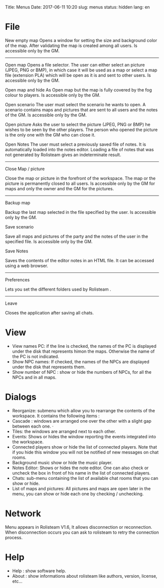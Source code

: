 Title: Menus
Date: 2017-06-11 10:20
slug: menus
status: hidden
lang: en

File
====

New empty map
Opens a window for setting the size and background color of the map.
After validating the map is created among all users. Is accessible only
by the GM.

------------------------------------------------------------------------

Open map
Opens a file selector. The user can either select an picture (JPEG, PNG
or BMP), in which case it will be used as a map or select a map file
(extension PLA) which will be open as it is and sent to other users. Is
accessible only by the GM.

Open map and hide
As Open map but the map is fully covered by the fog colour to players.
Is accessible only by the GM.

Open scenario
The user must select the scenario he wants to open. A scenario contains
maps and pictures that are sent to all users and the notes of the GM. Is
accessible only by the GM.

Open picture
Asks the user to select the picture (JPEG, PNG or BMP) he wishes to be
seen by the other players. The person who opened the picture is the only
one with the GM who can close it.

Open Notes
The user must select a previously saved file of notes. It is
automatically loaded into the notes editor. Loading a file of notes that
was not generated by Rolisteam gives an indeterminate result.

------------------------------------------------------------------------

Close Map / picture

Close the map or picture in the forefront of the workspace. The map or
the picture is permanently closed to all users. Is accessible only by
the GM for maps and only the owner and the GM for the pictures.

------------------------------------------------------------------------

Backup map

Backup the last map selected in the file specified by the user. Is
accessible only by the GM.

Save scenario

Save all maps and pictures of the party and the notes of the user in the
specified file. Is accessible only by the GM.

Save Notes

Saves the contents of the editor notes in an HTML file. It can be
accessed using a web browser.

------------------------------------------------------------------------

Preferences

Lets you set the different folders used by Rolisteam .

------------------------------------------------------------------------

Leave

Closes the application after saving all chats.

View
====

-   View names PC: if the line is checked, the names of the PC is
    displayed under the disk that represents himon the maps. Otherwise
    the name of the PC is not indicated.
-   Show NPC names: If checked, the names of the NPCs are displayed
    under the disk that represents them.
-   Show number of NPC : show or hide the numbers of NPCs, for all the
    NPCs and in all maps.

Dialogs
=======

-   Reorganize: submenu which allow you to rearrange the contents of the
    workspace. It contains the following items :
-   Cascade : windows are arranged one over the other with a slight gap
    between each one. ·
-   Tiles: the windows are arranged next to each other.
-   Events: Shows or hides the window reporting the events integrated
    into the workspace.
-   Connected players show or hide the list of connected players. Note
    that if you hide this window you will not be notified of new
    messages on chat rooms.
-   Background music show or hide the music player.
-   Notes Editor: Shows or hides the note editor. One can also check or
    uncheck the box in front of his name in the list of connected
    players.
-   Chats: sub-menu containing the list of available chat rooms that you
    can show or hide.
-   List of maps and pictures: All pictures and maps are open later in
    the menu, you can show or hide each one by checking / unchecking.

Network
=======

Menu appears in Rolisteam V1.6, It allows disconnection or reconnection.
When disconnection occurs you can ask to rolisteam to retry the
connection process.

Help
====

-   Help : show software help.
-   About : show informations about rolisteam like authors, version,
    license, etc...
